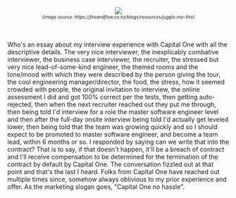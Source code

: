 <div align="center">
  <img src="https://bradleyculley.github.io/images/juggling-while-balancing.jpeg" />
  <div style="font-size: 10px; font-style: italic;">(image source: https://fireandflow.co.nz/blogs/resources/juggle-me-this)</div>
</div>
<br/>
<br/>

Who's an essay about my interview experience with Capital One with all the descriptive details.
The very nice interviewer, the inexplicably combative interviewer,
the business case interviewer, the recruiter, the stressed but very nice lead-of-some-kind engineer,
the themed rooms and the tone/mood with which they were described by the person giving the tour,
the cool engineering manager/director, the food, the stress, how it seemed crowded with people,
the original invitation to interview, the online assessment I did and got 100% correct per the tests,
then getting auto-rejected, then when the next recruiter reached out they put me through,
then being told I'd interview for a role the master software engineer level and then
after the full-day onsite interview being told I'd actually get leveled lower,
then being told that the team was growing quickly and so I should expect to be promoted to master software engineer,
and become a team lead, within 6 months or so. I responded by saying can we write that into the contract?
That is to say, if that doesn't happen, it'll be a breach of contract and I'll receive compensation to be determined
for the termination of the contract by default by Capital One.
The conversation fizzled out at that point and that's the last I heard.
Folks from Capital One have reached out multiple times since, somehow always oblivious to my prior experience and offer.
As the marketing slogan goes, "Capital One no hassle".
